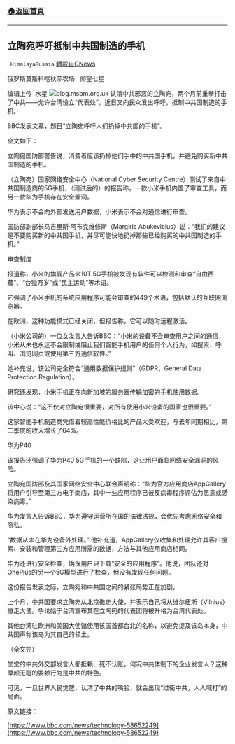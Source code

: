 ###  [:house:返回首頁](https://github.com/ourhimalayas/txt)
---


## 立陶宛呼吁抵制中共国制造的手机
` HimalayaRussia` [轉載自GNews](https://gnews.org/zh-hans/1548279/)

俄罗斯莫斯科喀秋莎农场   仰望七星

编辑上传  水星
![](https://assets.gnews.org/wp-content/uploads/2021/09/L.jpg)blog.msbm.org.uk
认清中共邪恶的立陶宛，两个月前重拳打击了中共——允许台湾设立“代表处”，近日又向民众发出呼吁，抵制中共国制造的手机。

BBC发表文章，题目“立陶宛呼吁人们扔掉中共国的手机”。

全文如下：

立陶宛国防部警告说，消费者应该扔掉他们手中的中共国手机，并避免购买新中共国制造的手机。

（立陶宛）国家网络安全中心（National Cyber Security Centre）测试了来自中共国制造商的5G手机，（测试后的）的报告称，一款小米手机内置了审查工具，而另一款华为手机存在安全漏洞。

华为表示不会向外部发送用户数据，小米表示不会对通信进行审查。

国防部副部长马吉里斯·阿布克维修斯（Margiris Abukevicius）说：“我们的建议是不要购买新的中共国手机，并尽可能快地扔掉那些已经购买的中共国制造的手机。”

审查制度

报道称，小米的旗舰产品米10T 5G手机被发现有软件可以检测和审查“自由西藏”、“台独万岁”或“民主运动”等术语。

它强调了小米手机的系统应用程序可能会审查的449个术语，包括默认的互联网浏览器。

在欧洲，这种功能模式已经关闭，但报告称，它可以随时远程激活。

（小米公司的）一位女发言人告诉BBC：“小米的设备不会审查用户之间的通信，小米从未也永远不会限制或阻止我们智能手机用户的任何个人行为，如搜索、呼叫、浏览网页或使用第三方通信软件。”

她补充说，该公司完全符合“通用数据保护规则”（GDPR，General Data Protection Regulation）。

研究还发现，小米手机正在向新加坡的服务器传输加密的手机使用数据。

该中心说：“这不仅对立陶宛很重要，对所有使用小米设备的国家也很重要。”

这家智能手机制造商凭借着较高性能价格比的产品大受欢迎，与去年同期相比，第二季度的收入增长了64%。

华为P40

该报告还强调了华为P40 5G手机的一个缺陷，这让用户面临网络安全漏洞的风险。

立陶宛国防部及其国家网络安全中心联合声明称：“华为官方应用商店AppGallery将用户引导至第三方电子商店，其中一些应用程序已被反病毒程序评估为恶意或感染病毒。”

华为发言人告诉BBC，华为遵守运营所在国的法律法规，会优先考虑网络安全和隐私。

“数据从未在华为设备外处理。” 他补充道，AppGallery仅收集和处理允许其客户搜索、安装和管理第三方应用所需的数据，方法与其他应用商店相同。

华为还进行安全检查，确保用户只下载“安全的应用程序”。他说，团队还对OnePlus的另一个5G模型进行了检查，但没有发现任何问题。

这份报告发表之际，立陶宛和中共国之间的紧张局势正在加剧。

上个月，中共国要求立陶宛从北京撤走大使，并表示自己将从维尔纽斯（Vilnius）撤走大使。争论始于台湾宣布其在立陶宛的代表团将被升格为台湾代表处。

其他台湾驻欧洲和美国大使馆使用该国首都台北的名称，以避免提及该岛本身，中共国声称该岛为其自己的领土。

（全文完）

堂堂的中共外交部发言人都抵赖、死不认账，何况中共体制下的企业发言人？这种厚颜无耻的耍赖行为是中共的特色。

可见，一旦世界人民觉醒，认清了中共的嘴脸，就会出现“过街中共，人人喊打”的局面。

原文链接：

[https://www.bbc.com/news/technology-58652249](https://www.bbc.com/news/technology-58652249)
